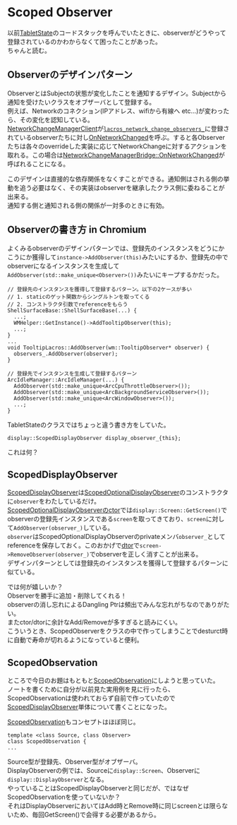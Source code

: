 # Scoped Observer

以前[TabletState](https://source.chromium.org/chromium/chromium/src/+/main:chromeos/ui/base/tablet_state.h)のコードスタックを呼んでいたときに、observerがどうやって登録されているのかわからなくて困ったことがあった。  
ちゃんと読む。

## Observerのデザインパターン
ObserverとはSubjectの状態が変化したことを通知するデザイン。Subjectから通知を受けたいクラスをオブザーバとして登録する。  
例えば、Networkのコネクション(IPアドレス、wifiから有線へ etc...)が変わったら、その変化を認知している。  
[NetworkChangeManagerClient](https://source.chromium.org/chromium/chromium/src/+/refs/heads/main:chrome/browser/ash/network_change_manager_client.cc;l=213;drc=9d4eb7ed25296abba8fd525a6bdd0fdbf4bcdd9f)が[`lacros_network_change_observers_`](https://source.chromium.org/chromium/chromium/src/+/refs/heads/main:chrome/browser/ash/network_change_manager_client.h;l=126;drc=9d4eb7ed25296abba8fd525a6bdd0fdbf4bcdd9f)に登録されているobserverたちに対し[OnNetworkChanged](https://source.chromium.org/chromium/chromium/src/+/refs/heads/main:chrome/browser/ash/network_change_manager_client.cc;l=246;drc=9d4eb7ed25296abba8fd525a6bdd0fdbf4bcdd9f)を呼ぶ。すると各Observerたちは各々のoverrideした実装に応じてNetworkChangeに対するアクションを取れる。この場合は[NetworkChangeManagerBridge::OnNetworkChanged](https://source.chromium.org/chromium/chromium/src/+/refs/heads/main:chrome/browser/lacros/net/network_change_manager_bridge.cc;l=84;drc=9d4eb7ed25296abba8fd525a6bdd0fdbf4bcdd9f)が呼ばれることになる。  

このデザインは直接的な依存関係をなくすことができる。通知側はされる側の挙動を追う必要はなく、その実装はobserverを継承したクラス側に委ねることが出来る。  
通知する側と通知される側の関係が一対多のときに有効。

## Observerの書き方 in Chromium
よくみるobserverのデザインパターンでは、登録先のインスタンスをどうにかこうにか獲得して`instance->AddObserver(this)`みたいにするか、登録先の中でobserverになるインスタンスを生成して`AddObserver(std::make_unique<Observer>())`みたいにキープするかだった。  

```cpp=
// 登録先のインスタンスを獲得して登録するパターン。以下の2ケースが多い
// 1. staticのゲット関数からシングルトンを取ってくる
// 2. コンストラクタ引数でreferenceをもらう
ShellSurfaceBase::ShellSurfaceBase(...) {
  ...;
  WMHelper::GetInstance()->AddTooltipObserver(this);
  ...;
}
...
void TooltipLacros::AddObserver(wm::TooltipObserver* observer) {
  observers_.AddObserver(observer);
}

// 登録先でインスタンスを生成して登録するパターン
ArcIdleManager::ArcIdleManager(...) {
  AddObserver(std::make_unique<ArcCpuThrottleObserver>());
  AddObserver(std::make_unique<ArcBackgroundServiceObserver>());
  AddObserver(std::make_unique<ArcWindowObserver>());
  ...;
}
```

TabletStateのクラスではちょっと違う書き方をしていた。  
```cpp=
display::ScopedDisplayObserver display_observer_{this};
```
これは何？

## ScopedDisplayObserver

[ScopedDisplayObserver](https://source.chromium.org/chromium/chromium/src/+/refs/heads/main:ui/display/display_observer.h;l=94;drc=9d4eb7ed25296abba8fd525a6bdd0fdbf4bcdd9f)は[ScopedOptionalDisplayObserver](https://source.chromium.org/chromium/chromium/src/+/refs/heads/main:ui/display/display_observer.h;l=83;drc=9d4eb7ed25296abba8fd525a6bdd0fdbf4bcdd9f)のコンストラクタに`observer`をわたしているだけ。  
[ScopedOptionalDisplayObserverのctor](https://source.chromium.org/chromium/chromium/src/+/refs/heads/main:ui/display/display_observer.cc;l=32;drc=9d4eb7ed25296abba8fd525a6bdd0fdbf4bcdd9f)では`display::Screen::GetScreen()`でobserverの登録先インスタンスである`screen`を取ってきており、`screen`に対して`AddObserver(observer_)`している。  
`observer`はScopedOptionalDisplayObserverのprivateメンバ`observer_`としてreferenceを保存しておく。このおかげで[dtor](https://source.chromium.org/chromium/chromium/src/+/refs/heads/main:ui/display/display_observer.cc;l=40;drc=9d4eb7ed25296abba8fd525a6bdd0fdbf4bcdd9f)で`screen->RemoveObserver(observer_)`でobserverを正しく消すことが出来る。  
デザインパターンとしては登録先のインスタンスを獲得して登録するパターンに似ている。

では何が嬉しいか？  
Observerを勝手に追加・削除してくれる！  
observerの消し忘れによるDangling Ptrは頻出でみんな忘れがちなのでありがたい。  
またctor/dtorに余計なAdd/Removeが多すぎると読みにくい。  
こういうとき、ScopedObserverをクラスの中で作ってしまうことでdesturct時に自動で寿命が切れるようになっていると便利。

## ScopedObservation
ところで今日のお題はもともと[ScopedObservation](https://source.chromium.org/chromium/chromium/src/+/main:base/scoped_observation.h)にしようと思っていた。  
ノートを書くために自分が以前見た実用例を見に行ったら、ScopedObservationは使われておらず自前で作っていたので[ScopedDisplayObserver](https://source.chromium.org/chromium/chromium/src/+/refs/heads/main:ui/display/display_observer.h;l=94;drc=9d4eb7ed25296abba8fd525a6bdd0fdbf4bcdd9f)単体について書くことになった。  

[ScopedObservation](https://source.chromium.org/chromium/chromium/src/+/main:base/scoped_observation.h)もコンセプトはほぼ同じ。  
```cpp=
template <class Source, class Observer>
class ScopedObservation {
...
```
Source型が登録先、Observer型がオブザーバ。  
DisplayObserverの例では、Sourceに`display::Screen`、Observerに`display::DisplayObserver`となる。  
やっていることはScopedDisplayObserverと同じだが、ではなぜScopedObservationを使っていないか？  
それはDisplayObserverにおいてはAdd時とRemove時に同じscreenとは限らないため、毎回GetScreen()で会得する必要があるから。
